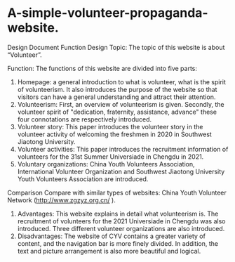 # A-simple-volunteer-propaganda-website.
Design Document
Function Design
Topic: The topic of this website is about “Volunteer”.

Function: 
The functions of this website are divided into five parts:
1.	Homepage: a general introduction to what is volunteer, what is the spirit of volunteerism.  It also introduces the purpose of the website so that visitors can have a general understanding and attract their attention.
2.	Volunteerism: First, an overview of volunteerism is given. Secondly, the volunteer spirit of "dedication, fraternity, assistance, advance" these four connotations are respectively introduced.
3.	Volunteer story: This paper introduces the volunteer story in the volunteer activity of welcoming the freshmen in 2020 in Southwest Jiaotong University.
4.	Volunteer activities: This paper introduces the recruitment information of volunteers for the 31st Summer Universiade in Chengdu in 2021.
5.	Voluntary organizations: China Youth Volunteers Association, International Volunteer Organization and Southwest Jiaotong University Youth Volunteers Association are introduced.
  
Comparison
Compare with similar types of websites: China Youth Volunteer Network (http://www.zgzyz.org.cn/ ).
1.	Advantages: This website explains in detail what volunteerism is. The recruitment of volunteers for the 2021 Universiade in Chengdu was also introduced. Three different volunteer organizations are also introduced.
2.	Disadvantages: The website of CYV contains a greater variety of content, and the navigation bar is more finely divided. In addition, the text and picture arrangement is also more beautiful and logical.
